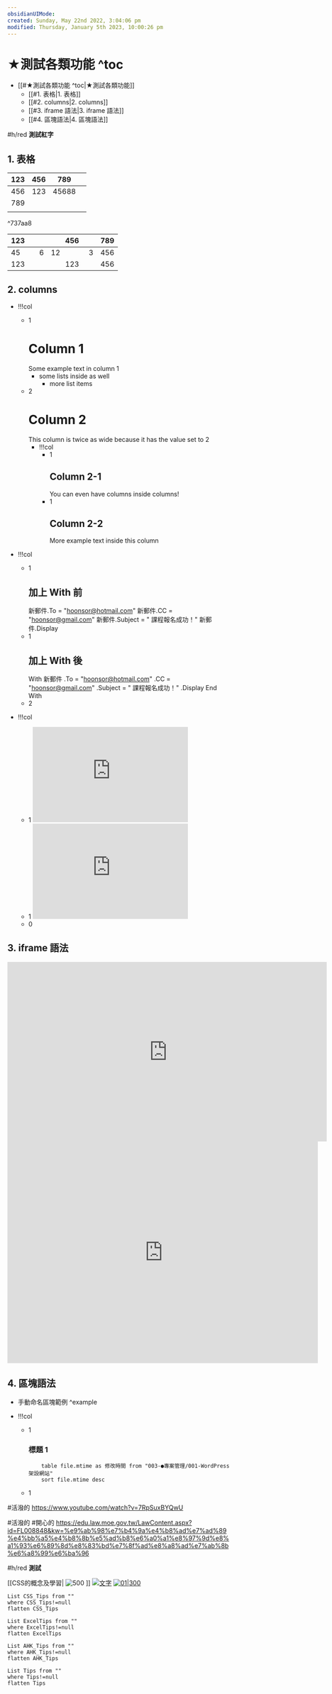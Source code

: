 ```yaml
---
obsidianUIMode: 
created: Sunday, May 22nd 2022, 3:04:06 pm
modified: Thursday, January 5th 2023, 10:00:26 pm
---
```



# ★測試各類功能 ^toc

- [[#★測試各類功能 ^toc|★測試各類功能]]
	- [[#1. 表格|1. 表格]]
	- [[#2. columns|2. columns]]
	- [[#3. iframe 語法|3. iframe 語法]]
	- [[#4. 區塊語法|4. 區塊語法]]

#h/red **測試紅字**


## 1. 表格

| 123 | 456 |   789 |  |
|:----|----:|:-----:|:---|
| 456 | 123 | 45688 |  |
| 789 |     |       |  |
|     |     |       |  |  

^737aa8

|                                    123 |                                                        456 | 789 |
|:---------------------------------------|:----------------------------------------------------------:|----:|
| 45&nbsp; &nbsp; &nbsp; &nbsp; &nbsp; 6 | 12&nbsp; &nbsp; &nbsp; &nbsp; &nbsp; &nbsp; &nbsp; &nbsp;3 | 456 |
|                                    123 |                                                        123 | 456 | 


## 2. columns

- !!!col
	- 1
		# Column 1
		Some example text in column 1
		- some lists inside as well
			- more list items
	- 2
		# Column 2
		This column is twice as wide because it has the value set to 2
		- !!!col
			- 1
			  ## Column 2-1
			  You can even have columns inside columns!
			- 1
			  ## Column 2-2
			  More example text inside this column



- !!!col
	- 1
		## 加上 With 前
		新郵件.To = "hoonsor@hotmail.com"
		新郵件.CC = "hoonsor@gmail.com"
		新郵件.Subject = " 課程報名成功！"
		新郵件.Display
	- 1
		## 加上 With 後
		With 新郵件
			.To = "hoonsor@hotmail.com"
			.CC = "hoonsor@gmail.com"
			.Subject = " 課程報名成功！"
			.Display
		End With
	- 2



- !!!col
	- 1
		<iframe width="350" height="215" src="https://www.youtube.com/" frameborder="0" allow="accelerometer; autoplay; encrypted-media; gyroscope; picture-in-picture" allowfullscreen></iframe>
	- 1
		<iframe width="350" height="215" src="https://law.moj.gov.tw/LawClass/LawAll.aspx?pcode=h0020040" frameborder="0" allow="accelerometer; autoplay; encrypted-media; gyroscope; picture-in-picture" scrolling="no " allowfullscreen></iframe>
	- 0




## 3. iframe 語法

<iframe width="720" height="405" src="https://www.youtube.com/embed/nGII-khqm2o" frameborder="0" allow="accelerometer; autoplay; clipboard-write; encrypted-media; gyroscope; picture-in-picture" allowfullscreen></iframe>


<iframe width="700" height="500" src="https://law.moj.gov.tw/LawClass/LawAll.aspx?pcode=h0020040" frameborder="0" allow="accelerometer; autoplay; encrypted-media; gyroscope; picture-in-picture" scrolling="no " allowfullscreen></iframe>


## 4. 區塊語法

- 手動命名區塊範例 ^example

- !!!col
	- 1
		### 標題 1
		```dataview
			table file.mtime as 修改時間 from "003-●專案管理/001-WordPress架設網站" 
			sort file.mtime desc
		```
	- 1



#活潑的
https://www.youtube.com/watch?v=7RpSuxBYQwU

#活潑的 #開心的
https://edu.law.moe.gov.tw/LawContent.aspx?id=FL008848&kw=%e9%ab%98%e7%b4%9a%e4%b8%ad%e7%ad%89%e4%bb%a5%e4%b8%8b%e5%ad%b8%e6%a0%a1%e8%97%9d%e8%a1%93%e6%89%8d%e8%83%bd%e7%8f%ad%e8%a8%ad%e7%ab%8b%e6%a8%99%e6%ba%96


#h/red **測試**


[[CSS的概念及學習| ![500](https://raw.githubusercontent.com/hoonsor/upgit-Obsidian/main/2022/09/20/upgit_20220920_1663675589.png) ]]
[![文字](https://media.istockphoto.com/id/457951395/zh/%E7%85%A7%E7%89%87/kaohsiungs-famous-tourist-attractions.jpg?s=612x612&w=0&k=20&c=HKFvvZ4wEK72_HtnEY0IOBsHnheghqkRIRPpYtLo1Qs=)](https://www.google.com.tw)
[![01|300](https://raw.githubusercontent.com/hoonsor/upgit-Obsidian/main/2022/09/20/upgit_20220920_1663675589.png)](CSS的概念及學習)

```dataview
List CSS_Tips from ""
where CSS_Tips!=null
flatten CSS_Tips
```
```dataview
List ExcelTips from ""
where ExcelTips!=null
flatten ExcelTips
```

```dataview
List AHK_Tips from ""
where AHK_Tips!=null
flatten AHK_Tips
```

```dataview
List Tips from ""
where Tips!=null
flatten Tips
```
